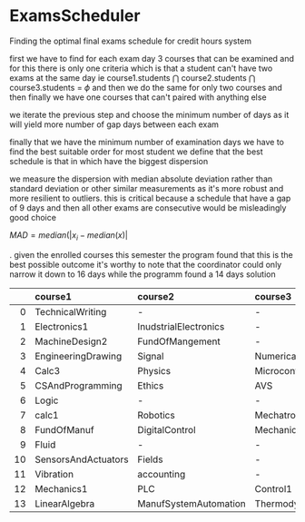 # ExamsScheduler
Finding the optimal final exams schedule for credit hours system

first we have to find for each exam day 3 courses that can be examined and for this there is only one criteria which is that a student can't have two exams
at the same day ie course1.students $\bigcap$ course2.students $\bigcap$  course3.students = $\phi$
and then we do the same for only two courses and then finally we have one courses that can't paired with anything else

we iterate the previous step and choose the minimum number of days as it will yield more number of gap days between each exam 

finally that we have the minimum number of examination days we have to find the best suitable order for most student
we define that the best schedule is that in which have the biggest dispersion 

we measure the dispersion with median absolute deviation rather than standard deviation or other similar measurements as it's more robust and more resilient to outliers. this is critical because a schedule that have a gap of 9 days and then all other exams are consecutive would be misleadingly good choice
 
$MAD=median(|x_i - median(x)|$






.
given the enrolled courses this semester the program found that this is the best possible outcome 
it's worthy to note that the coordinator could only narrow it down to 16 days while the programm found a 14 days solution

|    | course1             | course2               | course3                    |
|---:|:--------------------|:----------------------|:---------------------------|
|  0 | TechnicalWriting    | -                     | -                          |
|  1 | Electronics1        | InudstrialElectronics | -                          |
|  2 | MachineDesign2      | FundOfMangement       | -                          |
|  3 | EngineeringDrawing  | Signal                | NumericalControl           |
|  4 | Calc3               | Physics               | Microcontroller            |
|  5 | CSAndProgramming    | Ethics                | AVS                        |
|  6 | Logic               | -                     | -                          |
|  7 | calc1               | Robotics              | Mechatronics1              |
|  8 | FundOfManuf         | DigitalControl        | MechanicsAndThermodynamics |
|  9 | Fluid               | -                     | -                          |
| 10 | SensorsAndActuators | Fields                | -                          |
| 11 | Vibration           | accounting            | -                          |
| 12 | Mechanics1          | PLC                   | Control1                   |
| 13 | LinearAlgebra       | ManufSystemAutomation | Thermodynamics             |

